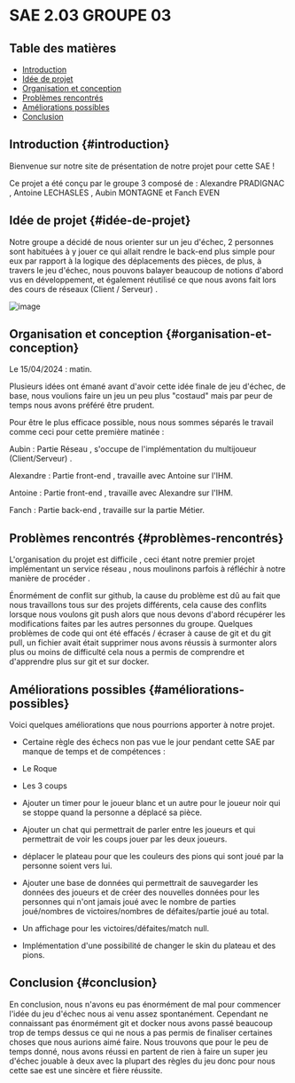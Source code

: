 # SAE 2.03 GROUPE 03

## Table des matières
- [Introduction](#introduction)
- [Idée de projet](#idée-de-projet)
- [Organisation et conception](#organisation-et-conception)
- [Problèmes rencontrés](#problèmes-rencontrés)
- [Améliorations possibles](#améliorations-possibles)
- [Conclusion](#conclusion)

## Introduction {#introduction}
Bienvenue sur notre site de présentation de notre projet pour cette SAE !  

Ce projet a été conçu par le groupe 3 composé de : Alexandre PRADIGNAC , Antoine LECHASLES , Aubin MONTAGNE et Fanch EVEN  


## Idée de projet {#idée-de-projet}
Notre groupe a décidé de nous orienter sur un jeu d'échec, 2 personnes sont habituées à y jouer ce qui allait rendre le back-end plus simple pour eux par rapport à la logique des déplacements des pièces, de plus, à travers le jeu d'échec, nous pouvons balayer beaucoup de notions d'abord vus en développement, et également réutilisé ce que nous avons fait lors des cours de réseaux (Client / Serveur) .  

![image](https://github.com/AlphaSaiiko/docker-sae2.03/assets/150456122/78642b57-b165-447a-84e9-95bd3247291e)



## Organisation et conception {#organisation-et-conception}
Le 15/04/2024 : matin.  

Plusieurs idées ont émané avant d'avoir cette idée finale de jeu d'échec, de base, nous voulions faire un jeu un peu plus "costaud" mais par peur de temps nous avons préféré être prudent.  

Pour être le plus efficace possible, nous nous sommes séparés le travail comme ceci pour cette première matinée :  


Aubin       : Partie Réseau , s'occupe de l'implémentation du multijoueur (Client/Serveur) .  

Alexandre : Partie front-end , travaille avec Antoine sur l'IHM.  

Antoine    : Partie front-end , travaille avec Alexandre sur l'IHM.  

Fanch       : Partie back-end  , travaille sur la partie Métier.  


## Problèmes rencontrés {#problèmes-rencontrés}
L'organisation du projet est difficile , ceci étant notre premier projet implémentant un service réseau , nous moulinons parfois à réfléchir à notre manière de procéder .  

Énormément de conflit sur github, la cause du problème est dû au fait que nous travaillons tous sur des projets différents, cela cause des conflits lorsque nous voulons git push alors que nous devons d'abord récupérer les modifications faites par les autres personnes du groupe. Quelques problèmes de code qui ont été effacés / écraser à cause de git et du git pull, un fichier avait était supprimer nous avons réussis à surmonter alors plus ou moins de difficulté cela nous a permis de comprendre et d'apprendre plus sur git et sur docker. 



## Améliorations possibles {#améliorations-possibles}
Voici quelques améliorations que nous pourrions apporter à notre projet.  

- Certaine règle des échecs non pas vue le jour pendant cette SAE par manque de temps et de compétences :
- Le Roque
- Les 3 coups

- Ajouter un timer pour le joueur blanc et un autre pour le joueur noir qui se stoppe quand la personne a déplacé sa pièce.

- Ajouter un chat qui permettrait de parler entre les joueurs et qui permettrait de voir les coups jouer par les deux joueurs.

- déplacer le plateau pour que les couleurs des pions qui sont joué par la personne soient vers lui.

- Ajouter une base de données qui permettrait de sauvegarder les données des joueurs et de créer des nouvelles données pour les personnes qui n'ont jamais joué avec le nombre de parties joué/nombres de victoires/nombres de défaites/partie joué au total.

- Un affichage pour les victoires/défaites/match null.

- Implémentation d'une possibilité de changer le skin du plateau et des pions.


## Conclusion {#conclusion}
En conclusion, nous n'avons eu pas énormément de mal pour commencer l'idée du jeu d'échec nous ai venu assez spontanément. Cependant ne connaissant pas énormément git et docker nous avons passé beaucoup trop de temps dessus ce qui ne nous a pas permis de finaliser certaines choses que nous aurions aimé faire. Nous trouvons que pour le peu de temps donné, nous avons réussi en partent de rien à faire un super jeu d'échec jouable à deux avec la plupart des règles du jeu donc pour nous cette sae est une sincère et fière réussite.    


